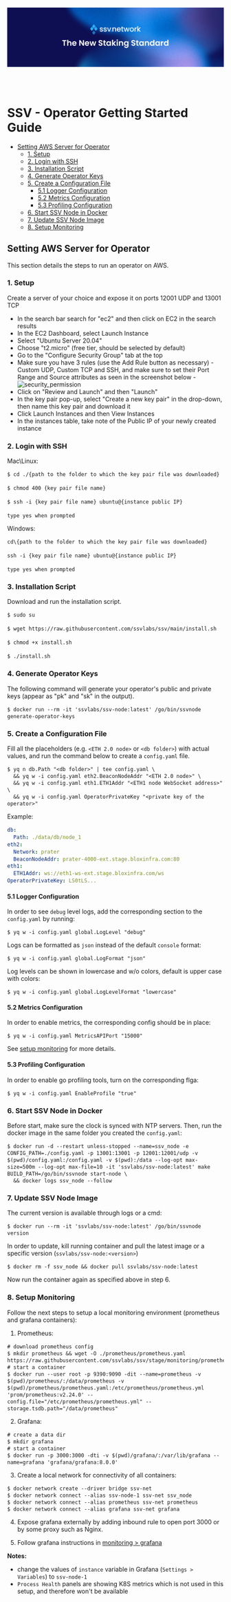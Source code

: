 [<img src="./resources/ssv_header_image.png" >](https://www.ssvlabs.io/)

<br>
<br>

# SSV - Operator Getting Started Guide

- [Setting AWS Server for Operator](#setting-aws-server-for-operator)
  - [1. Setup](#1-setup)
  - [2. Login with SSH](#2-login-with-ssh)
  - [3. Installation Script](#3-installation-script)
  - [4. Generate Operator Keys](#4-generate-operator-keys)
  - [5. Create a Configuration File](#5-create-a-configuration-file)
    - [5.1 Logger Configuration](#51-logger-configuration)
    - [5.2 Metrics Configuration](#52-metrics-configuration)
    - [5.3 Profiling Configuration](#53-profiling-configuration)
  - [6. Start SSV Node in Docker](#6-start-ssv-node-in-docker)
  - [7. Update SSV Node Image](#7-update-ssv-node-image)
  - [8. Setup Monitoring](#8-setup-monitoring)

## Setting AWS Server for Operator

This section details the steps to run an operator on AWS.

### 1. Setup

Create a server of your choice and expose it on ports 12001 UDP and 13001 TCP

- In the search bar search for "ec2" and then click on EC2 in the search results
- In the EC2 Dashboard, select Launch Instance
- Select "Ubuntu Server 20.04"
- Choose "t2.micro" (free tier, should be selected by default)
- Go to the "Configure Security Group" tab at the top
- Make sure you have 3 rules (use the Add Rule button as necessary) - Custom UDP, Custom TCP and SSH, and make sure to set their Port Range and Source attributes as seen in the screenshot below -
  ![security_permission](./resources/security_permission.png)
- Click on "Review and Launch" and then "Launch"
- In the key pair pop-up, select "Create a new key pair" in the drop-down, then name this key pair and download it
- Click Launch Instances and then View Instances
- In the instances table, take note of the Public IP of your newly created instance

### 2. Login with SSH

Mac\Linux:

```
$ cd ./{path to the folder to which the key pair file was downloaded}

$ chmod 400 {key pair file name}

$ ssh -i {key pair file name} ubuntu@{instance public IP}

type yes when prompted
```

Windows:

```
cd\{path to the folder to which the key pair file was downloaded}

ssh -i {key pair file name} ubuntu@{instance public IP}

type yes when prompted
```

### 3. Installation Script

Download and run the installation script.

```
$ sudo su

$ wget https://raw.githubusercontent.com/ssvlabs/ssv/main/install.sh

$ chmod +x install.sh

$ ./install.sh
```

### 4. Generate Operator Keys

The following command will generate your operator's public and private keys (appear as "pk" and "sk" in the output).

```
$ docker run --rm -it 'ssvlabs/ssv-node:latest' /go/bin/ssvnode generate-operator-keys
```

### 5. Create a Configuration File

Fill all the placeholders (e.g. `<ETH 2.0 node>` or `<db folder>`) with actual values,
and run the command below to create a `config.yaml` file.

```
$ yq n db.Path "<db folder>" | tee config.yaml \
  && yq w -i config.yaml eth2.BeaconNodeAddr "<ETH 2.0 node>" \
  && yq w -i config.yaml eth1.ETH1Addr "<ETH1 node WebSocket address>" \
  && yq w -i config.yaml OperatorPrivateKey "<private key of the operator>"
```

Example:

```yaml
db:
  Path: ./data/db/node_1
eth2:
  Network: prater
  BeaconNodeAddr: prater-4000-ext.stage.bloxinfra.com:80
eth1:
  ETH1Addr: ws://eth1-ws-ext.stage.bloxinfra.com/ws
OperatorPrivateKey: LS0tLS...
```

#### 5.1 Logger Configuration

In order to see `debug` level logs, add the corresponding section to the `config.yaml` by running:

```
$ yq w -i config.yaml global.LogLevel "debug"
```

Logs can be formatted as `json` instead of the default `console` format:

```
$ yq w -i config.yaml global.LogFormat "json"
```

Log levels can be shown in lowercase and w/o colors, default is upper case with colors:

```
$ yq w -i config.yaml global.LogLevelFormat "lowercase"
```

#### 5.2 Metrics Configuration

In order to enable metrics, the corresponding config should be in place:

```
$ yq w -i config.yaml MetricsAPIPort "15000"
```

See [setup monitoring](#8-setup-monitoring) for more details.

#### 5.3 Profiling Configuration

In order to enable go profiling tools, turn on the corresponding flga:

```
$ yq w -i config.yaml EnableProfile "true"
```

### 6. Start SSV Node in Docker

Before start, make sure the clock is synced with NTP servers.
Then, run the docker image in the same folder you created the `config.yaml`:

```shell
$ docker run -d --restart unless-stopped --name=ssv_node -e CONFIG_PATH=./config.yaml -p 13001:13001 -p 12001:12001/udp -v $(pwd)/config.yaml:/config.yaml -v $(pwd):/data --log-opt max-size=500m --log-opt max-file=10 -it 'ssvlabs/ssv-node:latest' make BUILD_PATH=/go/bin/ssvnode start-node \
  && docker logs ssv_node --follow
```

### 7. Update SSV Node Image

The current version is available through logs or a cmd:

```shell
$ docker run --rm -it 'ssvlabs/ssv-node:latest' /go/bin/ssvnode version
```

In order to update, kill running container and pull the latest image or a specific version (`ssvlabs/ssv-node:<version>`)

```shell
$ docker rm -f ssv_node && docker pull ssvlabs/ssv-node:latest
```

Now run the container again as specified above in step 6.

### 8. Setup Monitoring

Follow the next steps to setup a local monitoring environment (prometheus and grafana containers):

1. Prometheus:

```shell
# download prometheus config
$ mkdir prometheus && wget -O ./prometheus/prometheus.yaml https://raw.githubusercontent.com/ssvlabs/ssv/stage/monitoring/prometheus/prometheus.yaml
# start a container
$ docker run --user root -p 9390:9090 -dit --name=prometheus -v $(pwd)/prometheus/:/data/prometheus -v $(pwd)/prometheus/prometheus.yaml:/etc/prometheus/prometheus.yml 'prom/prometheus:v2.24.0' --config.file="/etc/prometheus/prometheus.yml" --storage.tsdb.path="/data/prometheus"
```

2. Grafana:

```shell
# create a data dir
$ mkdir grafana
# start a container
$ docker run -p 3000:3000 -dti -v $(pwd)/grafana/:/var/lib/grafana --name=grafana 'grafana/grafana:8.0.0'
```

3. Create a local network for connectivity of all containers:

```shell
$ docker network create --driver bridge ssv-net
$ docker network connect --alias ssv-node-1 ssv-net ssv_node
$ docker network connect --alias prometheus ssv-net prometheus
$ docker network connect --alias grafana ssv-net grafana
```

4. Expose grafana externally by adding inbound rule to open port 3000 or by some proxy such as Nginx.

5. Follow grafana instructions in [monitoring > grafana](../monitoring/README.md#grafana)

**Notes:**

- change the values of `instance` variable in Grafana (`Settings > Variables`) to `ssv-node-1`
- `Process Health` panels are showing K8S metrics which is not used in this setup, and therefore won't be available
